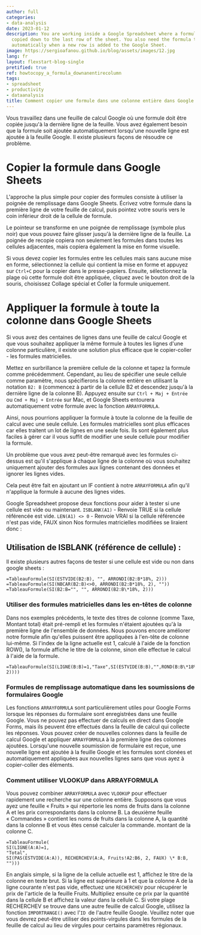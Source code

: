 ```yaml
---
author: full
categories:
- data-analysis
date: 2023-01-12
description: You are working inside a Google Spreadsheet where a formula needs to
  copied down to the last row of the sheet. You also need the formula to be added
  automatically when a new row is added to the Google Sheet.
image: https://sergioafanou.github.io/blog/assets/images/12.jpg
lang: fr
layout: flexstart-blog-single
pretified: true
ref: howtocopy_a_formula_downanentirecolumn
tags:
- spreadsheet
- productivity
- dataanalysis
title: Comment copier une formule dans une colonne entière dans Google Sheets
---
```


Vous travaillez dans une feuille de calcul Google où une formule doit être copiée jusqu'à la dernière ligne de la feuille. Vous avez également besoin que la formule soit ajoutée automatiquement lorsqu'une nouvelle ligne est ajoutée à la feuille Google.
Il existe plusieurs façons de résoudre ce problème.

# Copier la formule dans Google Sheets

L'approche la plus simple pour copier des formules consiste à utiliser la poignée de remplissage dans Google Sheets. Écrivez votre formule dans la première ligne de votre feuille de calcul, puis pointez votre souris vers le coin inférieur droit de la cellule de formule.

Le pointeur se transforme en une poignée de remplissage (symbole plus noir) que vous pouvez faire glisser jusqu'à la dernière ligne de la feuille. La poignée de recopie copiera non seulement les formules dans toutes les cellules adjacentes, mais copiera également la mise en forme visuelle.

Si vous devez copier les formules entre les cellules mais sans aucune mise en forme, sélectionnez la cellule qui contient la mise en forme et appuyez sur ```Ctrl+C``` pour la copier dans le presse-papiers. Ensuite, sélectionnez la plage où cette formule doit être appliquée, cliquez avec le bouton droit de la souris, choisissez Collage spécial et Coller la formule uniquement.

# Appliquer la formule à toute la colonne dans Google Sheets

Si vous avez des centaines de lignes dans une feuille de calcul Google et que vous souhaitez appliquer la même formule à toutes les lignes d'une colonne particulière, il existe une solution plus efficace que le copier-coller - les formules matricielles.


Mettez en surbrillance la première cellule de la colonne et tapez la formule comme précédemment. Cependant, au lieu de spécifier une seule cellule comme paramètre, nous spécifierons la colonne entière en utilisant la notation ```B2: B``` (commencez à partir de la cellule B2 et descendez jusqu'à la dernière ligne de la colonne B).
Appuyez ensuite sur ```Ctrl + Maj + Entrée``` ou ```Cmd + Maj + Entrée``` sur Mac, et Google Sheets entourera automatiquement votre formule avec la fonction ```ARRAYFORMULA```.

Ainsi, nous pourrions appliquer la formule à toute la colonne de la feuille de calcul avec une seule cellule. Les formules matricielles sont plus efficaces car elles traitent un lot de lignes en une seule fois. Ils sont également plus faciles à gérer car il vous suffit de modifier une seule cellule pour modifier la formule.


Un problème que vous avez peut-être remarqué avec les formules ci-dessus est qu'il s'applique à chaque ligne de la colonne où vous souhaitez uniquement ajouter des formules aux lignes contenant des données et ignorer les lignes vides.


Cela peut être fait en ajoutant un IF contient à notre ```ARRAYFORMULA``` afin qu'il n'applique la formule à aucune des lignes vides.


Google Spreadsheet propose deux fonctions pour aider à tester si une cellule est vide ou maintenant.
```ISBLANK(A1)``` - Renvoie TRUE si la cellule référencée est vide.
```LEN(A1) <> 0``` - Renvoie VRAI si la cellule référencée n'est pas vide, FAUX sinon
Nos formules matricielles modifiées se liraient donc :

## Utilisation de ISBLANK (référence de cellule) :

Il existe plusieurs autres façons de tester si une cellule est vide ou non dans google sheets :

```
=TableauFormule(SI(ESTVIDE(B2:B), "", ARRONDI(B2:B*18%, 2)))
=TableauFormule(SI(NBCAR(B2:B)<>0, ARRONDI(B2:B*18%, 2), ""))
=TableauFormule(SI(B2:B="", "", ARRONDI(B2:B\*18%, 2)))
```

### Utiliser des formules matricielles dans les en-têtes de colonne

Dans nos exemples précédents, le texte des titres de colonne (comme Taxe, Montant total) était pré-rempli et les formules n'étaient ajoutées qu'à la première ligne de l'ensemble de données.
Nous pouvons encore améliorer notre formule afin qu'elles puissent être appliquées à l'en-tête de colonne lui-même. Si l'index de la ligne actuelle est 1, calculé à l'aide de la fonction ROW(), la formule affiche le titre de la colonne, sinon elle effectue le calcul à l'aide de la formule.

```
=TableauFormule(SI(LIGNE(B:B)=1,"Taxe",SI(ESTVIDE(B:B),"",ROND(B:B\*18%, 2))))
```

### Formules de remplissage automatique dans les soumissions de formulaires Google

Les fonctions ```ARRAYFORMULA``` sont particulièrement utiles pour Google Forms lorsque les réponses du formulaire sont enregistrées dans une feuille Google. Vous ne pouvez pas effectuer de calculs en direct dans Google Forms, mais ils peuvent être effectués dans la feuille de calcul qui collecte les réponses.
Vous pouvez créer de nouvelles colonnes dans la feuille de calcul Google et appliquer ```ARRAYFORMULA``` à la première ligne des colonnes ajoutées.
Lorsqu'une nouvelle soumission de formulaire est reçue, une nouvelle ligne est ajoutée à la feuille Google et les formules sont clonées et automatiquement appliquées aux nouvelles lignes sans que vous ayez à copier-coller des éléments.

### Comment utiliser VLOOKUP dans ARRAYFORMULA

Vous pouvez combiner ```ARRAYFORMULA``` avec ```VLOOKUP``` pour effectuer rapidement une recherche sur une colonne entière.
Supposons que vous ayez une feuille « Fruits » qui répertorie les noms de fruits dans la colonne A et les prix correspondants dans la colonne B. La deuxième feuille « Commandes » contient les noms de fruits dans la colonne A, la quantité dans la colonne B et vous êtes censé calculer la commande. montant de la colonne C.

```
=TableauFormule(
SI(LIGNE(A:A)=1,
"Total",
SI(PAS(ESTVIDE(A:A)), RECHERCHEV(A:A, Fruits!A2:B6, 2, FAUX) \* B:B, "")))
```

En anglais simple, si la ligne de la cellule actuelle est 1, affichez le titre de la colonne en texte brut. Si la ligne est supérieure à 1 et que la colonne A de la ligne courante n'est pas vide, effectuez une ```RECHERCHEV``` pour récupérer le prix de l'article de la feuille Fruits. Multipliez ensuite ce prix par la quantité dans la cellule B et affichez la valeur dans la cellule C.
Si votre plage RECHERCHEV se trouve dans une autre feuille de calcul Google, utilisez la fonction ```IMPORTRANGE()``` avec l'```ID ```de l'autre feuille Google.
Veuillez noter que vous devrez peut-être utiliser des points-virgules dans les formules de la feuille de calcul au lieu de virgules pour certains paramètres régionaux.

